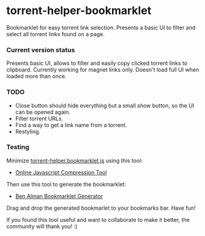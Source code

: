 # torrent-helper-bookmarklet
Bookmarklet for easy torrent link selection. 
Presents a basic UI to filter and select all torrent links found on a page.

### Current version status
Presents basic UI, allows to filter and easily copy clicked torrent links to clipboard.
Currently working for magnet links only.
Doesn't load full UI when loaded more than once.

### TODO
- Close button should hide everything but a small _show_ button, so the UI can be opened again.
- Filter torrent URLs.
- Find a way to get a link name from a torrent.
- Restyling.

### Testing
Minimize [torrent-helper.bookmarklet.js](https://raw.githubusercontent.com/codealchemist/torrent-helper-bookmarklet/master/torrent-helper.bookmarklet.js) using this tool:
- [Online Javascript Compression Tool](http://jscompress.com)

Then use this tool to generate the bookmarklet:
- [Ben Alman Bookmarklet Generator](http://benalman.com/code/test/jquery-run-code-bookmarklet)

Drag and drop the generated bookmarlet to your bookmarks bar.
Have fun!


If you found this tool useful and want to collaborate to make it better, the community will thank you!
:)
